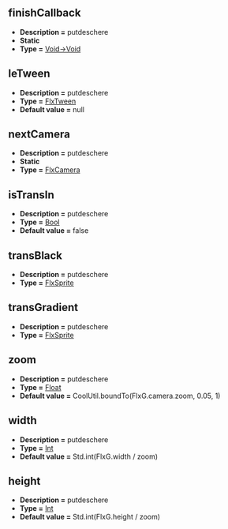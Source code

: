 ## finishCallback
* **Description =** putdeschere
* **Static**
* **Type =** [Void->Void](https://api.haxeflixel.com/Void.html)

## leTween
* **Description =** putdeschere
* **Type =** [FlxTween](https://api.haxeflixel.com/flixel/tweens/FlxTween.html)
* **Default value =** null

## nextCamera
* **Description =** putdeschere
* **Static**
* **Type =** [FlxCamera](https://api.haxeflixel.com/flixel/FlxCamera.html)

## isTransIn
* **Description =** putdeschere
* **Type =** [Bool](https://api.haxeflixel.com/Bool.html)
* **Default value =** false

## transBlack
* **Description =** putdeschere
* **Type =** [FlxSprite](https://api.haxeflixel.com/flixel/FlxSprite.html)

## transGradient
* **Description =** putdeschere
* **Type =** [FlxSprite](https://api.haxeflixel.com/flixel/FlxSprite.html)

## zoom
* **Description =** putdeschere
* **Type =** [Float](https://api.haxeflixel.com/Float.html)
* **Default value =** CoolUtil.boundTo(FlxG.camera.zoom, 0.05, 1)

## width
* **Description =** putdeschere
* **Type =** [Int](https://api.haxeflixel.com/Int.html)
* **Default value =** Std.int(FlxG.width / zoom)

## height
* **Description =** putdeschere
* **Type =** [Int](https://api.haxeflixel.com/Int.html)
* **Default value =** Std.int(FlxG.height / zoom)

